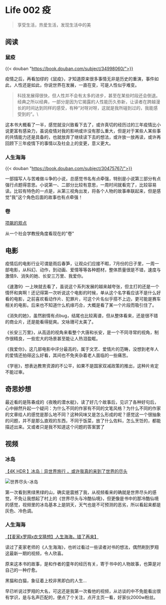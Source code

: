 # Life 002 疫


> 享受生活，热爱生活，发现生活中的美

## 阅读

### 鼠疫
{{< douban "https://book.douban.com/subject/34998060/">}}

疫情之后，再看加缪的《鼠疫》，才知道原来很多事情无非是历史的重演，事件如此，人性还是如此，你说世界在发展，一直在变，可是人性似乎难变。

> 科技发展得很快，但人性并不会有太多的进步，甚至在某些时段还会倒退。经典之所以经典，一部分是因为它揭露的人性能历久弥新，让读者在跨越漫长的时间达到同样的感受，有种“对呀对呀，这就是我所碰到过的，我能感受到的”。\

这本书大概看了一半，感觉就没兴致看下去了，或许真切的经历过的三年疫情比小说更富有感染力，虽说疫情对我的影响或许没有那么重大，但是对于某些人某些事的共情能力还是具备的，也就放弃了继续读下去的想法，或许放一放再读，或许再回顾下三年疫情下的事情以及社会上的变更，意义更大。

### 人生海海
{{< douban "https://book.douban.com/subject/30475767/">}}

一部描写人与苦难做斗争的小说，总感觉书名有点牵强，特别是小说第三部分有点强行点题得意思。小说第一、二部分比较有意思，一周时间就看完了，比较容易读。比较有特色的一点是，从第三视角出发，将各个人物的故事串联起来，但是感觉"我"这个角色后面的故事也有点牵强！

### 卷
[项飙的观点](https://pmthinking.com/%E9%A1%B9%E9%A3%9A)

从一个社会学教授角度看现在的"卷"

## 电影
疫情后的电影行业可谓是雨后春笋，让观众们应接不暇，7月份的日子里，一周一部电影，从科幻、动作，到动画、爱情等等各种题材，整体质量很是不错，速度与激情9、消失的她、长安三万里、我爱你。

《速激9》一上映就去看了，虽说这个系列发展的越来越夸张，但主打的还是一个情怀和爽啊！还记得第一次听说这个电影的时候，单从这个名字看应该不是什么好看的电影，之前喜欢看动作片、犯罪片，可这个片名似乎搭不上边，更可能是赛车相关的电影。后来也不知道什么机缘巧合，大概是看了某一个片段而吸引住了。

《消失的她》，虽然剧情有点bug，结尾也比较离谱，但从整体看来，还是很不错的商业片，还是能看得挺爽。文咏珊可太美了。

《长安三万里》，从高适的视角来看整个大唐和长安，是一个不同寻常的视角，制作很精良，一些宏大的场景甚至能让人热泪盈眶。

《我爱你》，这几部电影中评分最高的，属于文艺、爱情片的范畴，没想到老年人的爱情还拍得这么好看，其间也不免夹杂着老人面临的一些痛苦。

《学爸》，想表达教育资源的不公平，如果不是国家双减政策的推出，这种片肯定不能过审。

## 奇思妙想
最近看的是陈春成的《夜晚的潜水艇》，读了好几个故事后，见识了各种好句后，心中赫然升起一个疑问：为什么不同的作家有不同的文笔风格？为什么不同的作家的文章给人的感觉是那么地不同？这种风味又是怎么形成的呢？感觉这一个很抽象的问题，并不是那么直观的东西，不同于饭菜，放了什么佐料，怎么烹饪的，都能描述出来。又或者只是我不知道这个问题的答案罢了

## 视频

### 冰岛
[【4K HDR 】冰岛｜异世界旅行 ，或许我真的来到了世界的尽头](https://www.youtube.com/watch?v=rGmoljGmKPI)

![世界尽头-冰岛](https://raw.githubusercontent.com/nullUfull/MyPicBed/main/202310281937256.png)

第一次看到黑绿黑绿的山，确实是震撼了我，从视频看来的确就是世界尽头的感觉，不免让我想起了村上的《世界尽头与冷酷仙境》，但更像是书中的那冷酷仙境的感觉，视频里的冰岛基本上是阴天，天气也是不可预测的恶劣，所以看起来都是灰色、冷色调。

### 人生海海

[【【麦家x罗翔x衣戈猜想】人生海海，错了再来】](https://www.bilibili.com/video/BV1j84y1D7pP?vd_source=926bcbf28c379433e67b4aef3dbc19f7)

读过了麦家老师的《人生海海》，也听过看过一些读者对书的想法，偶然刷到罗翔这最新一期的视频，令人欣喜。

原来这本书的故事，是和作者的童年的经历有关，寄于书中的人物故事，也算是对自己的一种疗愈。

黑猫和白猫，象征着上校非黑即白的人生...

早已听说过罗翔的大名，可这还是我第一次看他的视频，从访谈的中不免能看出很有学识，是与名声匹配的，便点了个关注，点开主页一看，好家伙2000w粉丝。
